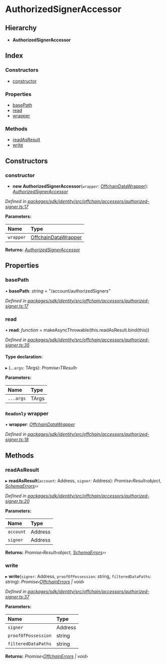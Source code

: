 # AuthorizedSignerAccessor

## Hierarchy

* **AuthorizedSignerAccessor**

## Index

### Constructors

* [constructor](_offchain_accessors_authorized_signer_.authorizedsigneraccessor.md#constructor)

### Properties

* [basePath](_offchain_accessors_authorized_signer_.authorizedsigneraccessor.md#basepath)
* [read](_offchain_accessors_authorized_signer_.authorizedsigneraccessor.md#read)
* [wrapper](_offchain_accessors_authorized_signer_.authorizedsigneraccessor.md#readonly-wrapper)

### Methods

* [readAsResult](_offchain_accessors_authorized_signer_.authorizedsigneraccessor.md#readasresult)
* [write](_offchain_accessors_authorized_signer_.authorizedsigneraccessor.md#write)

## Constructors

### constructor

+ **new AuthorizedSignerAccessor**\(`wrapper`: [OffchainDataWrapper](_offchain_data_wrapper_.offchaindatawrapper.md)\): [_AuthorizedSignerAccessor_](_offchain_accessors_authorized_signer_.authorizedsigneraccessor.md)

_Defined in_ [_packages/sdk/identity/src/offchain/accessors/authorized-signer.ts:17_](https://github.com/celo-org/celo-monorepo/blob/master/packages/sdk/identity/src/offchain/accessors/authorized-signer.ts#L17)

**Parameters:**

| Name | Type |
| :--- | :--- |
| `wrapper` | [OffchainDataWrapper](_offchain_data_wrapper_.offchaindatawrapper.md) |

**Returns:** [_AuthorizedSignerAccessor_](_offchain_accessors_authorized_signer_.authorizedsigneraccessor.md)

## Properties

### basePath

• **basePath**: _string_ = "/account/authorizedSigners"

_Defined in_ [_packages/sdk/identity/src/offchain/accessors/authorized-signer.ts:17_](https://github.com/celo-org/celo-monorepo/blob/master/packages/sdk/identity/src/offchain/accessors/authorized-signer.ts#L17)

### read

• **read**: _function_ = makeAsyncThrowable\(this.readAsResult.bind\(this\)\)

_Defined in_ [_packages/sdk/identity/src/offchain/accessors/authorized-signer.ts:35_](https://github.com/celo-org/celo-monorepo/blob/master/packages/sdk/identity/src/offchain/accessors/authorized-signer.ts#L35)

#### Type declaration:

▸ \(...`args`: TArgs\): _Promise‹TResult›_

**Parameters:**

| Name | Type |
| :--- | :--- |
| `...args` | TArgs |

### `Readonly` wrapper

• **wrapper**: [_OffchainDataWrapper_](_offchain_data_wrapper_.offchaindatawrapper.md)

_Defined in_ [_packages/sdk/identity/src/offchain/accessors/authorized-signer.ts:18_](https://github.com/celo-org/celo-monorepo/blob/master/packages/sdk/identity/src/offchain/accessors/authorized-signer.ts#L18)

## Methods

### readAsResult

▸ **readAsResult**\(`account`: Address, `signer`: Address\): _Promise‹Result‹object,_ [_SchemaErrors_](../modules/_offchain_accessors_errors_.md#schemaerrors)_››_

_Defined in_ [_packages/sdk/identity/src/offchain/accessors/authorized-signer.ts:20_](https://github.com/celo-org/celo-monorepo/blob/master/packages/sdk/identity/src/offchain/accessors/authorized-signer.ts#L20)

**Parameters:**

| Name | Type |
| :--- | :--- |
| `account` | Address |
| `signer` | Address |

**Returns:** _Promise‹Result‹object,_ [_SchemaErrors_](../modules/_offchain_accessors_errors_.md#schemaerrors)_››_

### write

▸ **write**\(`signer`: Address, `proofOfPossession`: string, `filteredDataPaths`: string\): _Promise‹_[_OffchainErrors_](../modules/_offchain_data_wrapper_.md#offchainerrors) _\| void›_

_Defined in_ [_packages/sdk/identity/src/offchain/accessors/authorized-signer.ts:37_](https://github.com/celo-org/celo-monorepo/blob/master/packages/sdk/identity/src/offchain/accessors/authorized-signer.ts#L37)

**Parameters:**

| Name | Type |
| :--- | :--- |
| `signer` | Address |
| `proofOfPossession` | string |
| `filteredDataPaths` | string |

**Returns:** _Promise‹_[_OffchainErrors_](../modules/_offchain_data_wrapper_.md#offchainerrors) _\| void›_

